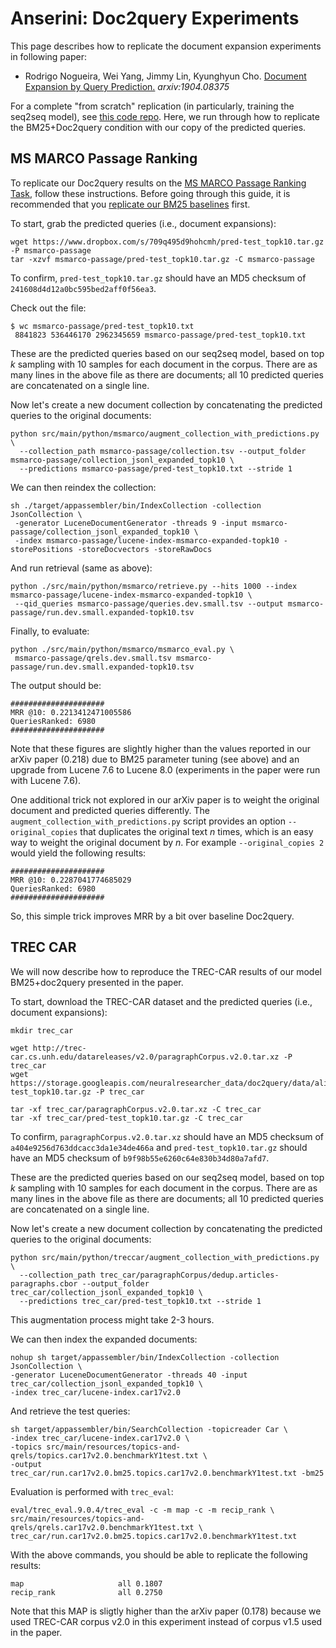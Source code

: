 # Anserini: Doc2query Experiments

This page describes how to replicate the document expansion experiments in following paper:

+ Rodrigo Nogueira, Wei Yang, Jimmy Lin, Kyunghyun Cho. [Document Expansion by Query Prediction.](https://arxiv.org/abs/1904.08375) _arxiv:1904.08375_

For a complete "from scratch" replication (in particularly, training the seq2seq model), see [this code repo](https://github.com/nyu-dl/dl4ir-doc2query).
Here, we run through how to replicate the BM25+Doc2query condition with our copy of the predicted queries.

## MS MARCO Passage Ranking

To replicate our Doc2query results on the [MS MARCO Passage Ranking Task](https://github.com/microsoft/MSMARCO-Passage-Ranking), follow these instructions.
Before going through this guide, it is recommended that you [replicate our BM25 baselines](experiments-msmarco-passage.md) first.

To start, grab the predicted queries (i.e., document expansions):

```
wget https://www.dropbox.com/s/709q495d9hohcmh/pred-test_topk10.tar.gz -P msmarco-passage
tar -xzvf msmarco-passage/pred-test_topk10.tar.gz -C msmarco-passage
```

To confirm, `pred-test_topk10.tar.gz` should have an MD5 checksum of `241608d4d12a0bc595bed2aff0f56ea3`.

Check out the file:

```
$ wc msmarco-passage/pred-test_topk10.txt
 8841823 536446170 2962345659 msmarco-passage/pred-test_topk10.txt
```

These are the predicted queries based on our seq2seq model, based on top _k_ sampling with 10 samples for each document in the corpus.
There are as many lines in the above file as there are documents; all 10 predicted queries are concatenated on a single line.

Now let's create a new document collection by concatenating the predicted queries to the original documents:

```
python src/main/python/msmarco/augment_collection_with_predictions.py \
  --collection_path msmarco-passage/collection.tsv --output_folder msmarco-passage/collection_jsonl_expanded_topk10 \
  --predictions msmarco-passage/pred-test_topk10.txt --stride 1
```

We can then reindex the collection:

```
sh ./target/appassembler/bin/IndexCollection -collection JsonCollection \
 -generator LuceneDocumentGenerator -threads 9 -input msmarco-passage/collection_jsonl_expanded_topk10 \
 -index msmarco-passage/lucene-index-msmarco-expanded-topk10 -storePositions -storeDocvectors -storeRawDocs
```

And run retrieval (same as above):

```
python ./src/main/python/msmarco/retrieve.py --hits 1000 --index msmarco-passage/lucene-index-msmarco-expanded-topk10 \
 --qid_queries msmarco-passage/queries.dev.small.tsv --output msmarco-passage/run.dev.small.expanded-topk10.tsv
```

Finally, to evaluate:

```
python ./src/main/python/msmarco/msmarco_eval.py \
 msmarco-passage/qrels.dev.small.tsv msmarco-passage/run.dev.small.expanded-topk10.tsv
```

The output should be:

```
#####################
MRR @10: 0.2213412471005586
QueriesRanked: 6980
#####################
```

Note that these figures are slightly higher than the values reported in our arXiv paper (0.218) due to BM25 parameter tuning (see above) and an upgrade from Lucene 7.6 to Lucene 8.0 (experiments in the paper were run with Lucene 7.6).

One additional trick not explored in our arXiv paper is to weight the original document and predicted queries differently.
The `augment_collection_with_predictions.py` script provides an option `--original_copies` that duplicates the original text _n_ times, which is an easy way to weight the original document by _n_.
For example `--original_copies 2` would yield the following results:

```
#####################
MRR @10: 0.2287041774685029
QueriesRanked: 6980
#####################
```

So, this simple trick improves MRR by a bit over baseline Doc2query.

## TREC CAR

We will now describe how to reproduce the TREC-CAR results of our model BM25+doc2query presented in the paper.

To start, download the TREC-CAR dataset and the predicted queries (i.e., document expansions):
```
mkdir trec_car

wget http://trec-car.cs.unh.edu/datareleases/v2.0/paragraphCorpus.v2.0.tar.xz -P trec_car
wget https://storage.googleapis.com/neuralresearcher_data/doc2query/data/aligned5/pred-test_topk10.tar.gz -P trec_car

tar -xf trec_car/paragraphCorpus.v2.0.tar.xz -C trec_car
tar -xf trec_car/pred-test_topk10.tar.gz -C trec_car
```

To confirm, `paragraphCorpus.v2.0.tar.xz` should have an MD5 checksum of `a404e9256d763ddcacc3da1e34de466a` and
 `pred-test_topk10.tar.gz` should have an MD5 checksum of `b9f98b55e6260c64e830b34d80a7afd7`.

These are the predicted queries based on our seq2seq model, based on top _k_ sampling with 10 samples for each document in the corpus.
There are as many lines in the above file as there are documents; all 10 predicted queries are concatenated on a single line.

Now let's create a new document collection by concatenating the predicted queries to the original documents:

```
python src/main/python/treccar/augment_collection_with_predictions.py \
  --collection_path trec_car/paragraphCorpus/dedup.articles-paragraphs.cbor --output_folder trec_car/collection_jsonl_expanded_topk10 \
  --predictions trec_car/pred-test_topk10.txt --stride 1
```

This augmentation process might take 2-3 hours.

We can then index the expanded documents:

```
nohup sh target/appassembler/bin/IndexCollection -collection JsonCollection \
-generator LuceneDocumentGenerator -threads 40 -input trec_car/collection_jsonl_expanded_topk10 \
-index trec_car/lucene-index.car17v2.0
```

And retrieve the test queries:

```
sh target/appassembler/bin/SearchCollection -topicreader Car \
-index trec_car/lucene-index.car17v2.0 \
-topics src/main/resources/topics-and-qrels/topics.car17v2.0.benchmarkY1test.txt \
-output trec_car/run.car17v2.0.bm25.topics.car17v2.0.benchmarkY1test.txt -bm25
```

Evaluation is performed with `trec_eval`:
```
eval/trec_eval.9.0.4/trec_eval -c -m map -c -m recip_rank \
src/main/resources/topics-and-qrels/qrels.car17v2.0.benchmarkY1test.txt \
trec_car/run.car17v2.0.bm25.topics.car17v2.0.benchmarkY1test.txt
```

With the above commands, you should be able to replicate the following results:
```
map                   	all	0.1807
recip_rank            	all	0.2750
```

Note that this MAP is sligtly higher than the arXiv paper (0.178) because we used
TREC-CAR corpus v2.0 in this experiment instead of corpus v1.5 used in the paper.
